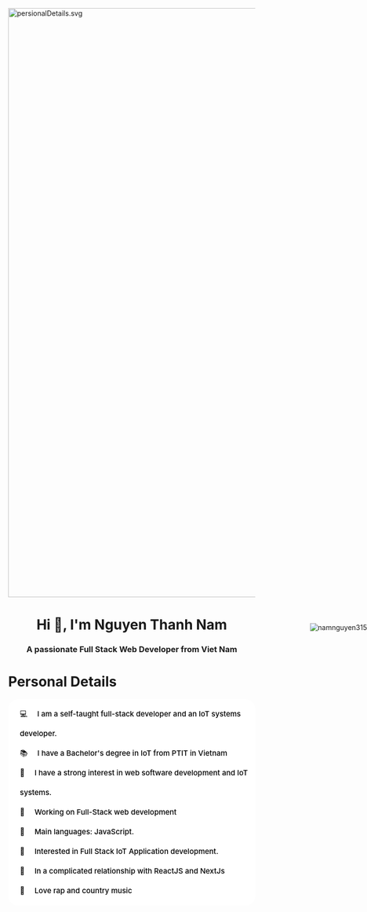 <a href="#" target="_blank">
  <img src="persionalDetails.svg" width="1200" alt="persionalDetails.svg" />
</a>
<div class = "container">
    <p style = "position: absolute; right : 0"> 
        <img src="https://komarev.com/ghpvc/?username=namnguyen315&label=Profile%20views&color=0e75b6&style=flat" alt="namnguyen315" />
    </p>
    <h1 align="center" >Hi 👋, I'm Nguyen Thanh Nam</h1>
</div>
<h3 align="center">A passionate Full Stack Web Developer from Viet Nam</h3>

<!-- 🙋‍♂️ Thank you for visiting my GitHub profile! -->

<h1>Personal Details</h1>

<div style = "position: relative; width: 100%; height: 100%">
    <img style = "position: absolute; bottom: 0; right: 0" alt="coding-image" width="400px" height="300px" src="https://media2.giphy.com/media/v1.Y2lkPTc5MGI3NjExN2IxYjczNjMxZTE4YTlmMjkxNGVhZGNkY2E2Zjk1NTA4MmNkMGJhNiZlcD12MV9pbnRlcm5hbF9naWZzX2dpZklkJmN0PWc/qgQUggAC3Pfv687qPC/giphy.gif">
    <ul style= "; list-style-type: none; background-color: white; line-height: 40px ; border-radius:20px">
       <li style = "color: black; font:bold; font-weight: 500; font-size:15px;padding-top:10px"><span style= "margin-right:20px">💻</span>I am a self-taught full-stack developer and an IoT systems developer.</li> 
       <li style = "color: black; font:bold; font-weight: 500; font-size:15px"><span style= "margin-right:20px">📚</span>I have a Bachelor's degree in IoT from PTIT in Vietnam</li> 
       <li style = "color: black; font:bold; font-weight: 500; font-size:15px"><span style= "margin-right:20px">📝</span>I have a strong interest in web software development and IoT systems.</li> 
       <li style = "color: black; font:bold; font-weight: 500; font-size:15px"><span style= "margin-right:20px">🔭</span>Working on Full-Stack web development</li> 
       <li style = "color: black; font:bold; font-weight: 500; font-size:15px"><span style= "margin-right:20px">🌟</span>Main languages: JavaScript.</li> 
       <li style = "color: black; font:bold; font-weight: 500; font-size:15px"><span style= "margin-right:20px">🚩</span>Interested in Full Stack IoT Application development.</li> 
       <li style = "color: black; font:bold; font-weight: 500; font-size:15px"><span style= "margin-right:20px">💖</span>In a complicated relationship with ReactJS and NextJs</li> 
       <li style = "color: black; font:bold; font-weight: 500; font-size:15px; padding-bottom:10px"><span style= "margin-right:20px">🎵</span>Love rap and country music</li> 
    </ul>
</div>
